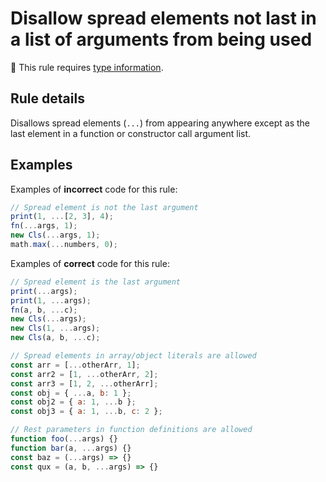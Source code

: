 # Disallow spread elements not last in a list of arguments from being used

💭 This rule requires [type information](https://typescript-eslint.io/linting/typed-linting).

<!-- end auto-generated rule header -->
<!-- Do not manually modify this header. Run: `npm run eslint-docs` -->

## Rule details

Disallows spread elements (`...`) from appearing anywhere except as the last element in a function or constructor call argument list.

## Examples

Examples of **incorrect** code for this rule:

```js
// Spread element is not the last argument
print(1, ...[2, 3], 4);
fn(...args, 1);
new Cls(...args, 1);
math.max(...numbers, 0);
```

Examples of **correct** code for this rule:

```js
// Spread element is the last argument
print(...args);
print(1, ...args);
fn(a, b, ...c);
new Cls(...args);
new Cls(1, ...args);
new Cls(a, b, ...c);

// Spread elements in array/object literals are allowed
const arr = [...otherArr, 1];
const arr2 = [1, ...otherArr, 2];
const arr3 = [1, 2, ...otherArr];
const obj = { ...a, b: 1 };
const obj2 = { a: 1, ...b };
const obj3 = { a: 1, ...b, c: 2 };

// Rest parameters in function definitions are allowed
function foo(...args) {}
function bar(a, ...args) {}
const baz = (...args) => {}
const qux = (a, b, ...args) => {}
```
